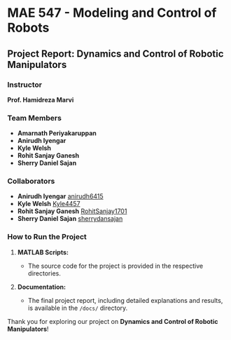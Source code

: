 # MAE 547 - Modeling and Control of Robots

## Project Report: Dynamics and Control of Robotic Manipulators

### Instructor
**Prof. Hamidreza Marvi**

### Team Members
- **Amarnath Periyakaruppan**  
- **Anirudh Iyengar**  
- **Kyle Welsh**  
- **Rohit Sanjay Ganesh**  
- **Sherry Daniel Sajan**  

### Collaborators
- **Anirudh Iyengar** [anirudh6415](https://github.com/anirudh6415)
- **Kyle Welsh**  [Kyle4457](https://github.com/Kyle4457)
- **Rohit Sanjay Ganesh** [RohitSanjay1701](https://github.com/RohitSanjay1701)
- **Sherry Daniel Sajan**  [sherrydansajan](https://github.com/sherrydansajan)

### How to Run the Project

1. **MATLAB Scripts:**
   - The source code for the project is provided in the respective directories.
     
2. **Documentation:**
   - The final project report, including detailed explanations and results, is available in the `/docs/` directory.
     
Thank you for exploring our project on **Dynamics and Control of Robotic Manipulators**!

